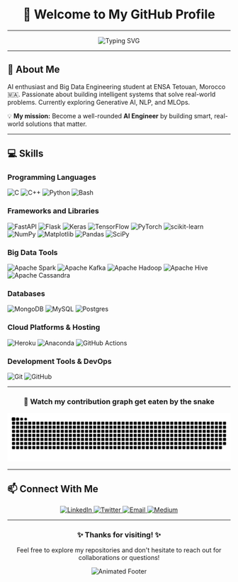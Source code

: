
# <div align="center">👋 Welcome to My GitHub Profile</div>

--- 

<div align="center">

  ![Typing SVG](https://readme-typing-svg.herokuapp.com?font=Fira+Code&pause=1000&color=9C27B0&center=true&vCenter=true&width=435&lines=Machine+Learning+Engineer;Data+Scientist;Problem+Solver;AI+Enthusiast)
  
</div>

---

## <div align="left">🚀 About Me</div>
AI enthusiast and Big Data Engineering student at ENSA Tetouan, Morocco 🇲🇦. Passionate about building intelligent systems that solve real-world problems. Currently exploring Generative AI, NLP, and MLOps.

💡 **My mission:** Become a well-rounded **AI Engineer** by building smart, real-world solutions that matter.

---

## <div align="left">💻 Skills</div>

### **Programming Languages**
![C](https://img.shields.io/badge/C-00599C?logo=c&logoColor=white) 
![C++](https://img.shields.io/badge/C++-00599C?logo=c%2B%2B&logoColor=white) 
![Python](https://img.shields.io/badge/Python-3776AB?logo=python&logoColor=ffdd54) 
![Bash](https://img.shields.io/badge/Bash-4EAA25?logo=gnu-bash&logoColor=white)


### **Frameworks and Libraries**
![FastAPI](https://img.shields.io/badge/FastAPI-009688?logo=fastapi) 
![Flask](https://img.shields.io/badge/Flask-000000?logo=flask&logoColor=white) 
![Keras](https://img.shields.io/badge/Keras-D00000?logo=keras&logoColor=white) 
![TensorFlow](https://img.shields.io/badge/TensorFlow-FF6F00?logo=tensorflow&logoColor=white) 
![PyTorch](https://img.shields.io/badge/PyTorch-EE4C2C?logo=pytorch&logoColor=white)
![scikit-learn](https://img.shields.io/badge/scikit--learn-F7931E?logo=scikit-learn&logoColor=white)
![NumPy](https://img.shields.io/badge/NumPy-013243?logo=numpy&logoColor=white) 
![Matplotlib](https://img.shields.io/badge/Matplotlib-11557c?logo=matplotlib&logoColor=white) 
![Pandas](https://img.shields.io/badge/Pandas-150458?logo=pandas&logoColor=white) 
![SciPy](https://img.shields.io/badge/SciPy-8CAAE6?logo=scipy&logoColor=white)

### **Big Data Tools**
![Apache Spark](https://img.shields.io/badge/Apache%20Spark-E25A1C?logo=apache-spark&logoColor=white) 
![Apache Kafka](https://img.shields.io/badge/Apache%20Kafka-231F20?logo=apache-kafka) 
![Apache Hadoop](https://img.shields.io/badge/Apache%20Hadoop-66CCFF?logo=apache-hadoop&logoColor=white) 
![Apache Hive](https://img.shields.io/badge/Apache%20Hive-FDEE21?logo=apache-hive&logoColor=white)
![Apache Cassandra](https://img.shields.io/badge/Apache%20Cassandra-1287B1?logo=apache-cassandra&logoColor=white)

### **Databases**
![MongoDB](https://img.shields.io/badge/MongoDB-47A248?logo=mongodb&logoColor=white) 
![MySQL](https://img.shields.io/badge/MySQL-4479A1?logo=mysql&logoColor=white) 
![Postgres](https://img.shields.io/badge/PostgreSQL-336791?logo=postgresql&logoColor=white)

### **Cloud Platforms & Hosting**
![Heroku](https://img.shields.io/badge/Heroku-430098?logo=heroku&logoColor=white) 
![Anaconda](https://img.shields.io/badge/Anaconda-44A833?logo=anaconda&logoColor=white) 
![GitHub Actions](https://img.shields.io/badge/GitHub%20Actions-2088FF?logo=githubactions&logoColor=white)

### **Development Tools & DevOps**
![Git](https://img.shields.io/badge/Git-F05032?logo=git&logoColor=white) 
![GitHub](https://img.shields.io/badge/GitHub-181717?logo=github&logoColor=white)





---

<div align="center">
  
  ### 🐍 Watch my contribution graph get eaten by the snake
 
</div>

<picture>


  <source media="(prefers-color-scheme: dark)" srcset="https://raw.githubusercontent.com/bensbehChaimae/bensbehChaimae/output/github-snake-dark.svg" />
  <source media="(prefers-color-scheme: light)" srcset="https://raw.githubusercontent.com/bensbehChaimae/bensbehChaimae/output/github-snake.svg" />
  <img alt="github-snake" src="https://raw.githubusercontent.com/bensbehChaimae/bensbehChaimae/output/github-snake.svg" />
</picture>

---



## <div align="left">📫 Connect With Me</div>

<div align="center">
  <a href="https://linkedin.com/in/yourlinkedin" target="_blank">
    <img src="https://img.shields.io/badge/LinkedIn-0077B5?style=for-the-badge&logo=linkedin&logoColor=white" alt="LinkedIn"/>
  </a>
  <a href="https://twitter.com/yourtwitter" target="_blank">
    <img src="https://img.shields.io/badge/Twitter-1DA1F2?style=for-the-badge&logo=twitter&logoColor=white" alt="Twitter"/>
  </a>
  <a href="mailto:your.email@example.com" target="_blank">
    <img src="https://img.shields.io/badge/Email-D14836?style=for-the-badge&logo=gmail&logoColor=white" alt="Email"/>
  </a>
  <a href="https://medium.com/@yourusername" target="_blank">
    <img src="https://img.shields.io/badge/Medium-12100E?style=for-the-badge&logo=medium&logoColor=white" alt="Medium"/>
  </a>
</div>

--- 

<div align="center">
  <h3>✨ Thanks for visiting! ✨</h3>
  <p>Feel free to explore my repositories and don't hesitate to reach out for collaborations or questions!</p>
  
  ![Animated Footer](https://capsule-render.vercel.app/api?type=waving&color=9C27B0&height=120&section=footer)
</div>
